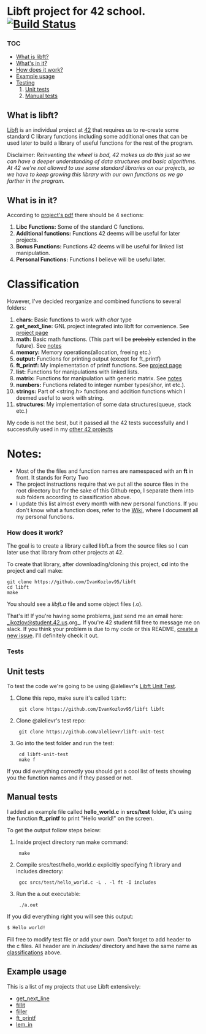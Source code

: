 # Libft project for 42 school. [![Build Status](https://travis-ci.org/IvanKozlov95/libft.svg?branch=master)](https://travis-ci.org/IvanKozlov95/libft)

### TOC

* [What is libft?](#what-is-libft)
* [What's in it?](#what-is-in-it)
* [How does it work?](#how-does-it-work)
* [Example usage](#example-usage)
* [Testing](#tests)
	1. [Unit tests](#unit-tests)
	2. [Manual tests](#manual-tests)

## What is libft?
[Libft][1] is an individual project at [42][2] that requires us to re-create some standard C library functions including some additional ones that can be used later to build a library of useful functions for the rest of the program.

Disclaimer: *Reinventing the wheel is bad, 42 makes us do this just so we can have a deeper understanding of data structures and basic algorithms. At 42 we're not allowed to use some standard libraries on our projects, so we have to keep growing this library with our own functions as we go farther in the program.*

## What is in it?

According to [project's pdf][1] there should be 4 sections:

1.  **Libc Functions:** Some of the standard C functions.
2.  **Additional functions:** Functions 42 deems will be useful for later projects.
3.  **Bonus Functions:** Functions 42 deems will be useful for linked list manipulation.
4.  **Personal Functions:** Functions I believe will be useful later.

# Classification

However, I've decided reorganize and combined functions to several folders:

1. **chars:** Basic functions to work with _char_ type
2. **get_next_line:** GNL project integrated into libft for convenience. See [project page][GNL]
3. **math:** Basic math functions. (This part will be ~~probably~~ extended in the future). See [notes](#notes)
4. **memory:** Memory operations(allocation, freeing etc.)
5. **output:** Functions for printing output (except for ft_printf)
6. **ft_printf:** My implementation of printf functions. See [project page][printf]
7. **list:** Functions for manipulations with linked lists.
8. **matrix:** Functions for manipulation with generic matrix. See [notes](#notes)
9. **numbers:** Functions related to integer number types(shor, int etc.).
10. **strings:** Part of <string.h> functions and addition functions which I deemed useful to work with string.
11. **structures**: My implementation of some data structures(queue, stack etc.)

My code is not the best, but it passed all the 42 tests successfully and I successfully used in my [other 42 projects](#example-usage)

# Notes:

- Most of the the files and function names are namespaced with an **ft** in front. It stands for Forty Two
- The project instructions require that we put all the source files in the root directory but for the sake of this Github repo, I separate them into sub folders according to classification above.
- I update this list almost every month with new personal functions. If you don't know what a function does, refer to the [Wiki][mock], where I document all my personal functions.

### How does it work?

The goal is to create a library called libft.a from the source files so I can later use that library from other projects at 42.

To create that library, after downloading/cloning this project, **cd** into the project and call make:

	git clone https://github.com/IvanKozlov95/libft
	cd libft
	make

You should see a *libft.a* file and some object files (.o).

That's it! If you're having some problems, just send me an email here: _ikozlov@student.42.us.org_. If you're 42 student fill free to message me on slack. If you think your problem is due to my code or this README, [create a new issue][3]. I'll definitely check it out.

### Tests

## Unit tests

To test the code we're going to be using @alelievr's [Libft Unit Test][4].

1. Clone this repo, make sure it's called `libft`:

		git clone https://github.com/IvanKozlov95/libft libft

2. Clone @alelievr's test repo:

		git clone https://github.com/alelievr/libft-unit-test

3. Go into the test folder and run the test:

		cd libft-unit-test
		make f

If you did everything correctly you should get a cool list of tests showing you the function names and if they passed or not.
## Manual tests

I added an example file called **hello_world.c** in **srcs/test** folder, it's using the function **ft_printf** to print "Hello world!" on the screen.

To get the output follow steps below:

1. Inside project directory run make command:

		make

2. Compile srcs/test/hello_world.c explicitly specifying ft library and includes directory:

		gcc srcs/test/hello_world.c -L . -l ft -I includes

3. Run the a.out executable:

		./a.out

If you did everything right you will see this output:

```sh
$ Hello world!
```

Fill free to modify test file or add your own. Don't forget to add header to the c files. All header are in _includes/_ directory and have the same name as [classifications](#classification) above.

## Example usage

This is a list of my projects that use Libft extensively:

* [get_next_line][GNL]
* [fillit](https://github.com/IvanKozlov95/fillit)
* [filler](https://github.com/IvanKozlov95/filler)
* [ft_printf][printf]
* [lem_in](https://github.com/IvanKozlov95/lem_in)

[1]: https://github.com/IvanKozlov95/libft/blob/master/libft.en.pdf
[2]: http://42.us.org "42 USA"
[3]: https://github.com/IvanKozlov95/libft/issues/new "New issue"
[4]: https://github.com/alelievr/libft-unit-test "alelievr/libft-unit-test"
[GNL]: https://github.com/IvanKozlov95/get_next_line
[printf]: https://github.com/IvanKozlov95/ft_printf
[mock]: https://www.youtube.com/watch?v=dQw4w9WgXcQ
